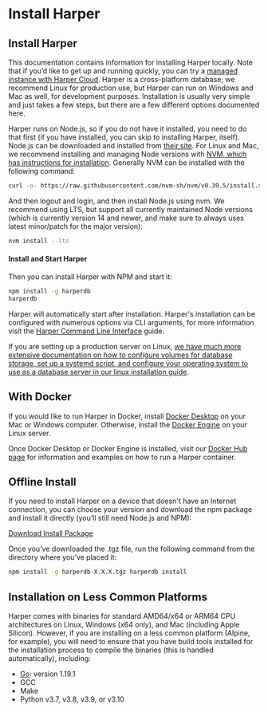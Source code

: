 # Install Harper

## Install Harper

This documentation contains information for installing Harper locally. Note that if you’d like to get up and running quickly, you can try a [managed instance with Harper Cloud](https://studio.harperdb.io/sign-up). Harper is a cross-platform database; we recommend Linux for production use, but Harper can run on Windows and Mac as well, for development purposes. Installation is usually very simple and just takes a few steps, but there are a few different options documented here.

Harper runs on Node.js, so if you do not have it installed, you need to do that first (if you have installed, you can skip to installing Harper, itself). Node.js can be downloaded and installed from [their site](https://nodejs.org/). For Linux and Mac, we recommend installing and managing Node versions with [NVM, which has instructions for installation](https://github.com/nvm-sh/nvm). Generally NVM can be installed with the following command:

```bash
curl -o- https://raw.githubusercontent.com/nvm-sh/nvm/v0.39.5/install.sh | bash
```

And then logout and login, and then install Node.js using nvm. We recommend using LTS, but support all currently maintained Node versions (which is currently version 14 and newer, and make sure to always uses latest minor/patch for the major version):

```bash
nvm install --lts
```

#### Install and Start Harper <a href="#install" id="install"></a>

Then you can install Harper with NPM and start it:

```bash
npm install -g harperdb
harperdb
```

Harper will automatically start after installation. Harper's installation can be configured with numerous options via CLI arguments, for more information visit the [Harper Command Line Interface](../harper-cli.md) guide.

If you are setting up a production server on Linux, [we have much more extensive documentation on how to configure volumes for database storage, set up a systemd script, and configure your operating system to use as a database server in our linux installation guide](linux.md).

## With Docker

If you would like to run Harper in Docker, install [Docker Desktop](https://docs.docker.com/desktop/) on your Mac or Windows computer. Otherwise, install the [Docker Engine](https://docs.docker.com/engine/install/) on your Linux server.

Once Docker Desktop or Docker Engine is installed, visit our [Docker Hub page](https://hub.docker.com/r/harperdb/harperdb) for information and examples on how to run a Harper container.

## Offline Install

If you need to install Harper on a device that doesn't have an Internet connection, you can choose your version and download the npm package and install it directly (you’ll still need Node.js and NPM):

[Download Install Package](https://products-harperdb-io.s3.us-east-2.amazonaws.com/index.html)

Once you’ve downloaded the .tgz file, run the following command from the directory where you’ve placed it:

```bash
npm install -g harperdb-X.X.X.tgz harperdb install
```

## Installation on Less Common Platforms

Harper comes with binaries for standard AMD64/x64 or ARM64 CPU architectures on Linux, Windows (x64 only), and Mac (including Apple Silicon). However, if you are installing on a less common platform (Alpine, for example), you will need to ensure that you have build tools installed for the installation process to compile the binaries (this is handled automatically), including:

- [Go](https://go.dev/dl/): version 1.19.1
- GCC
- Make
- Python v3.7, v3.8, v3.9, or v3.10
